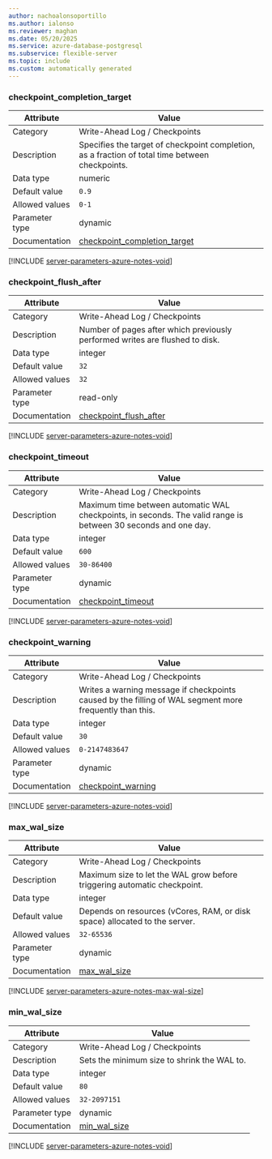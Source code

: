 ```yaml
---
author: nachoalonsoportillo
ms.author: ialonso
ms.reviewer: maghan
ms.date: 05/20/2025
ms.service: azure-database-postgresql
ms.subservice: flexible-server
ms.topic: include
ms.custom: automatically generated
---
```

### checkpoint_completion_target

| Attribute | Value |
| --- | --- |
| Category | Write-Ahead Log / Checkpoints |
| Description | Specifies the target of checkpoint completion, as a fraction of total time between checkpoints. |
| Data type | numeric |
| Default value | `0.9` |
| Allowed values | `0-1` |
| Parameter type | dynamic |
| Documentation | [checkpoint_completion_target](https://www.postgresql.org/docs/17/runtime-config-wal.html#GUC-CHECKPOINT-COMPLETION-TARGET) |


[!INCLUDE [server-parameters-azure-notes-void](./server-parameters-azure-notes-void.md)]



### checkpoint_flush_after

| Attribute | Value |
| --- | --- |
| Category | Write-Ahead Log / Checkpoints |
| Description | Number of pages after which previously performed writes are flushed to disk. |
| Data type | integer |
| Default value | `32` |
| Allowed values | `32` |
| Parameter type | read-only |
| Documentation | [checkpoint_flush_after](https://www.postgresql.org/docs/17/runtime-config-wal.html#GUC-CHECKPOINT-FLUSH-AFTER) |


[!INCLUDE [server-parameters-azure-notes-void](./server-parameters-azure-notes-void.md)]



### checkpoint_timeout

| Attribute | Value |
| --- | --- |
| Category | Write-Ahead Log / Checkpoints |
| Description | Maximum time between automatic WAL checkpoints, in seconds. The valid range is between 30 seconds and one day. |
| Data type | integer |
| Default value | `600` |
| Allowed values | `30-86400` |
| Parameter type | dynamic |
| Documentation | [checkpoint_timeout](https://www.postgresql.org/docs/17/runtime-config-wal.html#GUC-CHECKPOINT-TIMEOUT) |


[!INCLUDE [server-parameters-azure-notes-void](./server-parameters-azure-notes-void.md)]



### checkpoint_warning

| Attribute | Value |
| --- | --- |
| Category | Write-Ahead Log / Checkpoints |
| Description | Writes a warning message if checkpoints caused by the filling of WAL segment more frequently than this. |
| Data type | integer |
| Default value | `30` |
| Allowed values | `0-2147483647` |
| Parameter type | dynamic |
| Documentation | [checkpoint_warning](https://www.postgresql.org/docs/17/runtime-config-wal.html#GUC-CHECKPOINT-WARNING) |


[!INCLUDE [server-parameters-azure-notes-void](./server-parameters-azure-notes-void.md)]



### max_wal_size

| Attribute | Value |
| --- | --- |
| Category | Write-Ahead Log / Checkpoints |
| Description | Maximum size to let the WAL grow before triggering automatic checkpoint. |
| Data type | integer |
| Default value | Depends on resources (vCores, RAM, or disk space) allocated to the server. |
| Allowed values | `32-65536` |
| Parameter type | dynamic |
| Documentation | [max_wal_size](https://www.postgresql.org/docs/17/runtime-config-wal.html#GUC-MAX-WAL-SIZE) |


[!INCLUDE [server-parameters-azure-notes-max-wal-size](./server-parameters-azure-notes-max-wal-size.md)]



### min_wal_size

| Attribute | Value |
| --- | --- |
| Category | Write-Ahead Log / Checkpoints |
| Description | Sets the minimum size to shrink the WAL to. |
| Data type | integer |
| Default value | `80` |
| Allowed values | `32-2097151` |
| Parameter type | dynamic |
| Documentation | [min_wal_size](https://www.postgresql.org/docs/17/runtime-config-wal.html#GUC-MIN-WAL-SIZE) |


[!INCLUDE [server-parameters-azure-notes-void](./server-parameters-azure-notes-void.md)]




